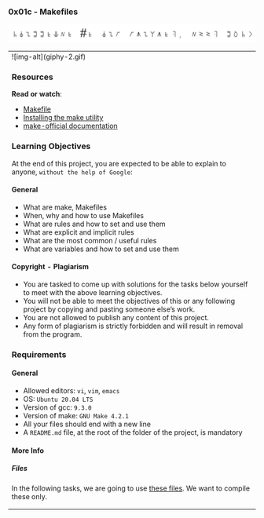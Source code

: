 ### 0x01c - Makefiles
![img](get-started.jpg)

<table>
 <tr>
  <td>
![img-alt](giphy-2.gif)

### Resources

__Read or watch__:

- [Makefile]('https://www.google.com/search?q=makefile')
- [Installing the make utility]('https://www.geeksforgeeks.org/how-to-install-make-on-ubuntu/')
- [make-official documentation]('https://www.gnu.org/software/make/manual/html_node/')

### Learning Objectives
At the end of this project, you are expected to be able to explain to anyone, `without the help of Google`:

#### General
- What are make, Makefiles
- When, why and how to use Makefiles
- What are rules and how to set and use them
- What are explicit and implicit rules
- What are the most common / useful rules
- What are variables and how to set and use them
#### Copyright - Plagiarism
- You are tasked to come up with solutions for the tasks below yourself to meet with the above learning objectives.
- You will not be able to meet the objectives of this or any following project by copying and pasting someone else’s work.
- You are not allowed to publish any content of this project.
- Any form of plagiarism is strictly forbidden and will result in removal from the program.

### Requirements
#### General
- Allowed editors: `vi`, `vim`, `emacs`
- OS: `Ubuntu 20.04 LTS`
- Version of gcc: `9.3.0`
- Version of make: `GNU Make 4.2.1`
- All your files should end with a new line
- A `README.md` file, at the root of the folder of the project, is mandatory

#### More Info
##### Files
In the following tasks, we are going to use [these files]('https://github.com/holbertonschool/0x1B.c'). We want to compile these only.
  </td>
 </tr>
<table>
